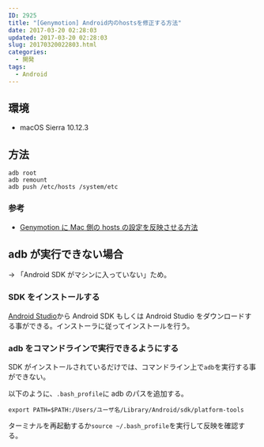 ```yaml
---
ID: 2925
title: "[Genymotion] Android内のhostsを修正する方法"
date: 2017-03-20 02:28:03
updated: 2017-03-20 02:28:03
slug: 20170320022803.html
categories:
  - 開発
tags:
  - Android
---
```


## 環境

- macOS Sierra 10.12.3

## 方法

```
adb root
adb remount
adb push /etc/hosts /system/etc
```

### 参考

- [Genymotion に Mac 側の hosts の設定を反映させる方法](qiita.com/deconcepter/items/c54c50f9287b730b58db)

## adb が実行できない場合

→ 「Android SDK がマシンに入っていない」ため。

### SDK をインストールする

[Android Studio](https://developer.android.com/studio/index.html)から Android SDK もしくは Android Studio をダウンロードする事ができる。インストーラに従ってインストールを行う。

### adb をコマンドラインで実行できるようにする

SDK がインストールされているだけでは、コマンドライン上で`adb`を実行する事ができない。

以下のように、`.bash_profile`に adb のパスを追加する。

```
export PATH=$PATH:/Users/ユーザ名/Library/Android/sdk/platform-tools
```

ターミナルを再起動するか`source ~/.bash_profile`を実行して反映を確認する。
